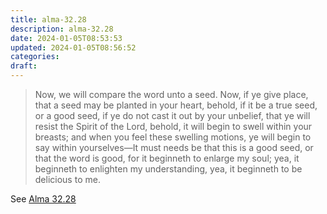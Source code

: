 ```yaml
---
title: alma-32.28
description: alma-32.28
date: 2024-01-05T08:53:53
updated: 2024-01-05T08:56:52
categories: 
draft:
---
```


> Now, we will compare the word unto a seed. Now, if ye give place, that a seed may be planted in your heart, behold, if it be a true seed, or a good seed, if ye do not cast it out by your unbelief, that ye will resist the Spirit of the Lord, behold, it will begin to swell within your breasts; and when you feel these swelling motions, ye will begin to say within yourselves—It must needs be that this is a good seed, or that the word is good, for it beginneth to enlarge my soul; yea, it beginneth to enlighten my understanding, yea, it beginneth to be delicious to me.

See [Alma 32.28](https://www.churchofjesuschrist.org/study/scriptures/bofm/alma/32?id=p28&lang=eng#p28)
